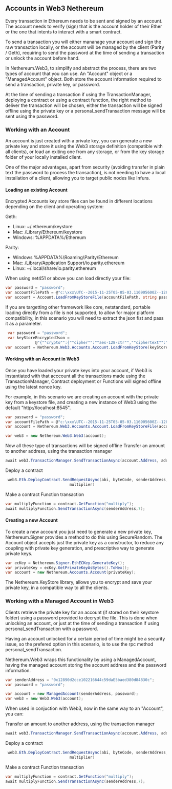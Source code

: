 
## Accounts in Web3 Nethereum

Every transaction in Ethereum needs to be sent and signed by an account. The account needs to verify (sign) that is the account holder of their Ether or the one that intents to interact with a smart contract.

To send a transaction you will either mananage your account and sign the raw transaction locally, or the account will be managed by the client (Parity / Geth), requiring to send the password at the time of sending a transaction or unlock the account before hand.
 
In Nethereum.Web3, to simplify and abstract the process, there are two types of account that you can use. An "Account" object or a "ManagedAccount" object. Both store the account information required to send a transaction, private key, or password.

At the time of sending a transaction if using the TransactionManager, deploying a contract or using a contract function, the right method to deliver the transaction will be chosen, either the transaction will be signed offline using the private key or a personal_sendTransaction message will be sent using the password.

### Working with an Account

An account is just created with a private key, you can generate a new private key and store it using the Web3 storage definition (compatible with all clients), or load an exiting one from any storage, or from the key storage folder of your locally installed client.

One of the major advantages, apart from security (avoiding transfer in plain text the password to process the transaction), is not needing to have a local installation of a client, allowing you to target public nodes like Infura.

#### Loading an existing Account

Encrypted Accounts key store files can be found in different locations depending on the client and operating system:

Geth:

* Linux: ~/.ethereum/keystore
* Mac: /Library/Ethereum/keystore
* Windows: %APPDATA%/Ethereum

Parity:

* Windows %APPDATA%\Roaming\Parity\Ethereum
* Mac: /Library/Application Support/io.parity.ethereum
* Linux: ~/.local/share/io.parity.ethereum

When using net451 or above you can load directly your file:

```csharp
var password = "password";
var accountFilePath = @"c:\xxx\UTC--2015-11-25T05-05-03.116905600Z--12890d2cce102216644c59dae5baed380d84830c";
var account = Account.LoadFromKeyStoreFile(accountFilePath, string password);
```

If you are targetting other framework like core, netstandard, portable loading directly from a file is not supported, to allow for major platform compatibility, in this scenario you will need to extract the json fist and pass it as a parameter.

```csharp
 var password = "password";
 var keyStoreEncryptedJson =
             @"{""crypto"":{""cipher"":""aes-128-ctr"",""ciphertext"":""b4f42e48903879b16239cd5508bc5278e5d3e02307deccbec25b3f5638b85f91"",""cipherparams"":{""iv"":""dc3f37d304047997aa4ef85f044feb45""},""kdf"":""scrypt"",""mac"":""ada930e08702b89c852759bac80533bd71fc4c1ef502291e802232b74bd0081a"",""kdfparams"":{""n"":65536,""r"":1,""p"":8,""dklen"":32,""salt"":""2c39648840b3a59903352b20386f8c41d5146ab88627eaed7c0f2cc8d5d95bd4""}},""id"":""19883438-6d67-4ab8-84b9-76a846ce544b"",""address"":""12890d2cce102216644c59dae5baed380d84830c"",""version"":3}";
var account = Nethereum.Web3.Accounts.Account.LoadFromKeyStore(keyStoreEncryptedJson, password);
```

#### Working with an Account in Web3

Once you have loaded your private keys into your account, if Web3 is instantiated with that acccount all the transactions made using the TransactionManager, Contract deployment or Functions will signed offline using the latest nonce key.

For example, in this scenario we are creating an account with the private key from a keystore file, and creating a new instance of Web3 using the default "http://localhost:8545".

```csharp
var password = "password";
var accountFilePath = @"c:\xxx\UTC--2015-11-25T05-05-03.116905600Z--12890d2cce102216644c59dae5baed380d84830c";
var account = Nethereum.Web3.Accounts.Account.LoadFromKeyStoreFile(accountFilePath, string password);

var web3 = new Nethereum.Web3.Web3(account);
```

Now all these type of transactions will be signed offline 
Transfer an amount to another address, using the transaction manager
 
 ```csharp
await web3.TransactionManager.SendTransactionAsync(account.Address, addressTo, new HexBigInteger(20));

 ```

Deploy a contract

```csharp
 web3.Eth.DeployContract.SendRequestAsync(abi, byteCode, senderAddress, new HexBigInteger(900000),
                            multiplier)
```

Make a contract Function transaction

```csharp
var multiplyFunction = contract.GetFunction("multiply");
await multiplyFunction.SendTransactionAsync(senderAddress,7);
```

#### Creating a new Account

To create a new account you just need to generate a new private key, Nethereum.Signer provides a method to do this using SecureRandom. The Account object accepts just the private key as a constructor, to reduce any coupling with private key generation, and prescriptive way to generate private keys.

```csharp
var ecKey = Nethereum.Signer.EthECKey.GenerateKey();
var privateKey = ecKey.GetPrivateKeyAsBytes().ToHex();
var account = new Nethereum.Accounts.Account(privateKey);
```

The Nethereum.KeyStore library, allows you to encrypt and save your private key, in a compatible way to all the clients.

### Working with a Managed Account in Web3

Clients retrieve the private key for an account (if stored on their keystore folder) using a password provided to decrypt the file. This is done when unlocking an account, or just at the time of sending a transaction if using personal_sendTransaction with a password.

Having an account unlocked for a certain period of time might be a security issue, so the prefered option in this scenario, is to use the rpc method personal_sendTransaction.

Nethereum.Web3 wraps this functionality by using a ManagedAccount, having the managed account storing the account address and the password information.

```csharp
var senderAddress = "0x12890d2cce102216644c59daE5baed380d84830c";
var password = "password";

var account = new ManagedAccount(senderAddress, password);
var web3 = new Web3.Web3(account);
```

When used in conjuction with Web3, now in the same way to an "Account", you can:

Transfer an amount to another address, using the transaction manager
 
 ```csharp
await web3.TransactionManager.SendTransactionAsync(account.Address, addressTo, new HexBigInteger(20));

 ```

Deploy a contract

```csharp
 web3.Eth.DeployContract.SendRequestAsync(abi, byteCode, senderAddress, new HexBigInteger(900000),
                            multiplier)
```

Make a contract Function transaction

```csharp
var multiplyFunction = contract.GetFunction("multiply");
await multiplyFunction.SendTransactionAsync(senderAddress,7);
```
